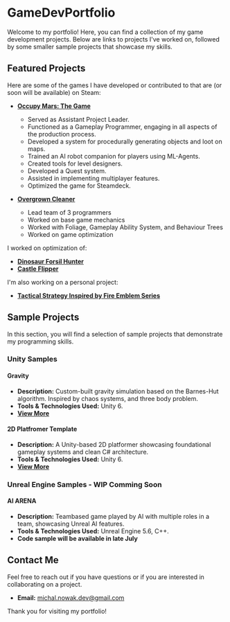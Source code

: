 # GameDevPortfolio
Welcome to my portfolio! Here, you can find a collection of my game development projects. Below are links to projects I've worked on, followed by some smaller sample projects that showcase my skills.

## Featured Projects

Here are some of the games I have developed or contributed to that are (or soon will be available) on Steam:

- **[Occupy Mars: The Game](https://store.steampowered.com/app/758690/)**
  - Served as Assistant Project Leader.
  - Functioned as a Gameplay Programmer, engaging in all aspects of the production process.
  - Developed a system for procedurally generating objects and loot on maps.
  - Trained an AI robot companion for players using ML-Agents.
  - Created tools for level designers.
  - Developed a Quest system.
  - Assisted in implementing multiplayer features.
  - Optimized the game for Steamdeck.

- **[Overgrown Cleaner](https://store.steampowered.com/app/3164790/)**
  - Lead team of 3 programmers
  - Worked on base game mechanics
  - Worked with Foliage, Gameplay Ability System, and Behaviour Trees
  - Worked on game optimization


I worked on optimization of:
 - **[Dinosaur Forsil Hunter](https://store.steampowered.com/app/864700/)**
 - **[Castle Flipper](https://store.steampowered.com/app/944250/)**


I'm also working on a personal project: 
- **[Tactical Strategy Inspired by Fire Emblem Series](https://github.com/PanSkrzynka/GameDevPortfolio/tree/master/Unreal/ParableofReEvolution)**


## Sample Projects
In this section, you will find a selection of sample projects that demonstrate my programming skills.

### Unity Samples

#### **Gravity**
- **Description:** Custom-built gravity simulation based on the Barnes-Hut algorithm. Inspired by chaos systems, and three body problem.
- **Tools & Technologies Used:** Unity 6.
- **[View More](https://github.com/PanSkrzynka/GameDevPortfolio/tree/master/Unity/Gravity)**

#### **2D Platfromer Template**
- **Description:** A Unity-based 2D platformer showcasing foundational gameplay systems and clean C# architecture.
- **Tools & Technologies Used:** Unity 6.
- **[View More](https://github.com/PanSkrzynka/GameDevPortfolio/tree/master/Unity/2D%20Platformer%20Template)**

### Unreal Engine Samples - WIP Comming Soon

#### **AI ARENA**
- **Description:** Teambased game played by AI with multiple roles in a team, showcasing Unreal AI features.
- **Tools & Technologies Used:** Unreal Engine 5.6, C++.
- **Code sample will be available in late July**

## Contact Me

Feel free to reach out if you have questions or if you are interested in collaborating on a project.

- **Email:** michal.nowak.dev@gmail.com

Thank you for visiting my portfolio!

